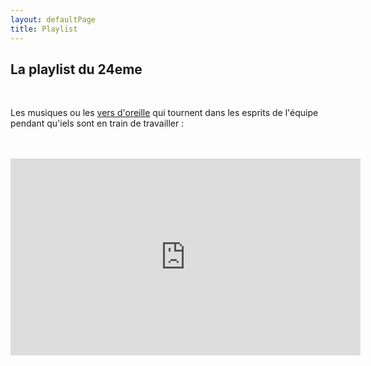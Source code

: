 ```yaml
---
layout: defaultPage
title: Playlist
---
```


## La playlist du 24eme

<br/>

Les musiques ou les <a href="https://fr.wikipedia.org/wiki/Ver_d%27oreille">vers d'oreille</a> qui tournent dans les esprits de l'équipe pendant qu'iels sont en train de travailler :

<br/>
<br/>

<iframe width="560" height="315" src="https://www.youtube.com/embed/videoseries?si=8FDTLpAqliLDQcxd&amp;list=PLz9dZw5GgvJhBIH8sPy5cd0V1clmZOgFP" title="YouTube video player" frameborder="0" allow="accelerometer; autoplay; clipboard-write; encrypted-media; gyroscope; picture-in-picture; web-share" referrerpolicy="strict-origin-when-cross-origin" allowfullscreen></iframe>
